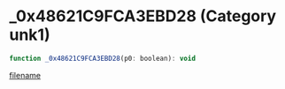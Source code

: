 # _0x48621C9FCA3EBD28 (Category unk1)

```js
function _0x48621C9FCA3EBD28(p0: boolean): void
```

[filename](_0x48621C9FCA3EBD28_m.md ':include')